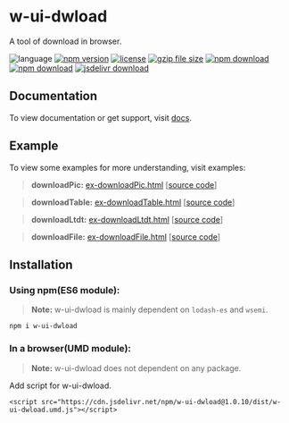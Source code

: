 # w-ui-dwload
A tool of download in browser.

![language](https://img.shields.io/badge/language-JavaScript-orange.svg) 
[![npm version](http://img.shields.io/npm/v/w-ui-dwload.svg?style=flat)](https://npmjs.org/package/w-ui-dwload) 
[![license](https://img.shields.io/npm/l/w-ui-dwload.svg?style=flat)](https://npmjs.org/package/w-ui-dwload) 
[![gzip file size](http://img.badgesize.io/yuda-lyu/w-ui-dwload/master/dist/w-ui-dwload.umd.js.svg?compression=gzip)](https://github.com/yuda-lyu/w-ui-dwload)
[![npm download](https://img.shields.io/npm/dt/w-ui-dwload.svg)](https://npmjs.org/package/w-ui-dwload) 
[![npm download](https://img.shields.io/npm/dm/w-ui-dwload.svg)](https://npmjs.org/package/w-ui-dwload) 
[![jsdelivr download](https://img.shields.io/jsdelivr/npm/hm/w-ui-dwload.svg)](https://www.jsdelivr.com/package/npm/w-ui-dwload)

## Documentation
To view documentation or get support, visit [docs](https://yuda-lyu.github.io/w-ui-dwload/w-ui-dwload.html).

## Example
To view some examples for more understanding, visit examples:

> **downloadPic:** [ex-downloadPic.html](https://yuda-lyu.github.io/w-ui-dwload/examples/ex-downloadPic.html) [[source code](https://github.com/yuda-lyu/w-ui-dwload/blob/master/docs/examples/ex-downloadPic.html)]

> **downloadTable:** [ex-downloadTable.html](https://yuda-lyu.github.io/w-ui-dwload/examples/ex-downloadTable.html) [[source code](https://github.com/yuda-lyu/w-ui-dwload/blob/master/docs/examples/ex-downloadTable.html)]

> **downloadLtdt:** [ex-downloadLtdt.html](https://yuda-lyu.github.io/w-ui-dwload/examples/ex-downloadLtdt.html) [[source code](https://github.com/yuda-lyu/w-ui-dwload/blob/master/docs/examples/ex-downloadLtdt.html)]

> **downloadFile:** [ex-downloadFile.html](https://yuda-lyu.github.io/w-ui-dwload/examples/ex-downloadFile.html) [[source code](https://github.com/yuda-lyu/w-ui-dwload/blob/master/docs/examples/ex-downloadFile.html)]

## Installation
### Using npm(ES6 module):
> **Note:** w-ui-dwload is mainly dependent on `lodash-es` and `wsemi`.
```alias
npm i w-ui-dwload
```

### In a browser(UMD module):
> **Note:** w-ui-dwload does not dependent on any package.

Add script for w-ui-dwload.
```alias
<script src="https://cdn.jsdelivr.net/npm/w-ui-dwload@1.0.10/dist/w-ui-dwload.umd.js"></script>
```
